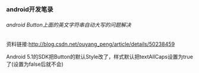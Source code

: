 ### android开发笔录

###### android Button上面的英文字符串自动大写的问题解决

资料链接:http://blog.csdn.net/ouyang_peng/article/details/50238459

Android 5.1的SDK把Button的默认Style改了，样式默认把textAllCaps设置为true了(设置为false后就不会)

<style name="TextAppearance.Material.Button">

        <item name="textSize">@dimen/text_size_button_material</item>
        
        <item name="fontFamily">@string/font_family_button_material</item>
        
        <item name="textAllCaps">true</item>
        
        <item name="textColor">?attr/textColorPrimary</item>
        
</style>



